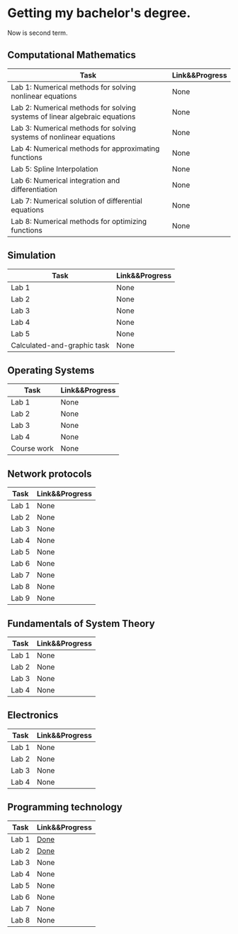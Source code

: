 # Getting my bachelor's degree.
Now is second term.

## Computational Mathematics
Task | Link&&Progress
------------ | -------------
Lab 1: Numerical methods for solving nonlinear equations | None
Lab 2: Numerical methods for solving systems of linear algebraic equations | None
Lab 3: Numerical methods for solving systems of nonlinear equations | None
Lab 4: Numerical methods for approximating functions  | None
Lab 5: Spline Interpolation | None
Lab 6: Numerical integration and differentiation | None
Lab 7: Numerical solution of differential equations  | None
Lab 8: Numerical methods for optimizing functions | None

## Simulation
Task | Link&&Progress
------------ | -------------
Lab 1 | None
Lab 2 | None
Lab 3 | None
Lab 4 | None
Lab 5 | None
Сalculated-and-graphic task  | None

## Operating Systems
Task | Link&&Progress
------------ | -------------
Lab 1 | None
Lab 2 | None
Lab 3 | None
Lab 4 | None
Course work | None

## Network protocols
Task | Link&&Progress
------------ | -------------
Lab 1 | None
Lab 2 | None
Lab 3 | None
Lab 4 | None
Lab 5 | None
Lab 6 | None
Lab 7 | None
Lab 8 | None
Lab 9 | None

## Fundamentals of System Theory
Task | Link&&Progress
------------ | -------------
Lab 1 | None
Lab 2 | None
Lab 3 | None
Lab 4 | None

## Electronics
Task | Link&&Progress
------------ | -------------
Lab 1 | None
Lab 2 | None
Lab 3 | None
Lab 4 | None

## Programming technology
Task | Link&&Progress
------------ | -------------
Lab 1 | [Done](https://github.com/Bylaew/AVT-810/tree/855853a4c08aff29541a97db15a0b6a6a715629c)
Lab 2 | [Done](https://github.com/Bylaew/AVT-810/tree/cb8a0f98384ae3dbb6a04611dc961de69989b5c3)
Lab 3 | None
Lab 4 | None
Lab 5 | None
Lab 6 | None
Lab 7 | None
Lab 8 | None
